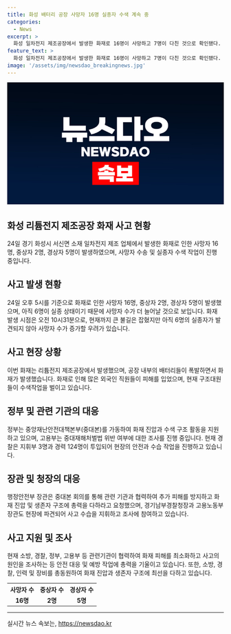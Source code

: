 ```yaml
---
title: 화성 배터리 공장 사망자 16명 실종자 수색 계속 중
categories:
  - News
excerpt: >
  화성 일차전지 제조공장에서 발생한 화재로 16명이 사망하고 7명이 다친 것으로 확인됐다. 사망자는 더 늘어날 전망이며, 사상자 중 외국인이 다수 포함돼 있다. 60대 한국인 남성의 사망도 확인됐으며, 6명은 여전히 실종 중이다. 공장에는 102명이 근무하고 있었고, 소방당국은 현재 실종자 수색작업을 집중하고 있다. 중대재해처벌법 위반 여부 등을 조사 중이며, 경찰과 정부 관계자들이 현장에 긴급 출동하며 대응하고 있다.
feature_text: >
  화성 일차전지 제조공장에서 발생한 화재로 16명이 사망하고 7명이 다친 것으로 확인됐다. 사망자는 더 늘어날 전망이며, 사상자 중 외국인이 다수 포함돼 있다. 60대 한국인 남성의 사망도 확인됐으며, 6명은 여전히 실종 중이다. 공장에는 102명이 근무하고 있었고, 소방당국은 현재 실종자 수색작업을 집중하고 있다. 중대재해처벌법 위반 여부 등을 조사 중이며, 경찰과 정부 관계자들이 현장에 긴급 출동하며 대응하고 있다.
image: '/assets/img/newsdao_breakingnews.jpg'
---
```


<p><img src="/assets/img/newsdao_breakingnews.jpg" alt="pcversion 속보" /></p>

<h2 data-ke-size="size26">화성 리튬전지 제조공장 화재 사고 현황</h2>

<p data-ke-size="size16">24일 경기 화성시 서신면 소재 일차전지 제조 업체에서 발생한 화재로 인한 사망자 16명, 중상자 2명, 경상자 5명이 발생하였으며, 사망자 수송 및 실종자 수색 작업이 진행 중입니다.</p>

<h2 data-ke-size="size26">사고 발생 현황</h2>

<p data-ke-size="size16">24일 오후 5시를 기준으로 화재로 인한 사망자 16명, 중상자 2명, 경상자 5명이 발생했으며, 아직 6명이 실종 상태이기 때문에 사망자 수가 더 늘어날 것으로 보입니다. 화재 발생 시점은 오전 10시31분으로, 현재까지 큰 불길은 잡혔지만 아직 6명의 실종자가 발견되지 않아 사망자 수가 증가할 우려가 있습니다.</p>

<h2 data-ke-size="size26">사고 현장 상황</h2>

<p data-ke-size="size16">이번 화재는 리튬전지 제조공장에서 발생했으며, 공장 내부의 배터리들이 폭발하면서 화재가 발생했습니다. 화재로 인해 많은 외국인 직원들이 피해를 입었으며, 현재 구조대원들이 수색작업을 벌이고 있습니다.</p>

<h2 data-ke-size="size26">정부 및 관련 기관의 대응</h2>

<p data-ke-size="size16">정부는 중앙재난안전대책본부(중대본)를 가동하여 화재 진압과 수색 구조 활동을 지원하고 있으며, 고용부는 중대재해처벌법 위반 여부에 대한 조사를 진행 중입니다. 현재 경찰은 지휘부 3명과 경력 124명이 투입되어 현장의 안전과 수습 작업을 진행하고 있습니다.</p>

<h2 data-ke-size="size26">장관 및 청장의 대응</h2>

<p data-ke-size="size16">행정안전부 장관은 중대본 회의를 통해 관련 기관과 협력하여 추가 피해를 방지하고 화재 진압 및 생존자 구조에 총력을 다하라고 요청했으며, 경기남부경찰청장과 고용노동부 장관도 현장에 파견되어 사고 수습을 지휘하고 조사에 참여하고 있습니다.</p>

<h2 data-ke-size="size26">사고 지원 및 조사</h2>

<p data-ke-size="size16">현재 소방, 경찰, 정부, 고용부 등 관련기관이 협력하여 화재 피해를 최소화하고 사고의 원인을 조사하는 등 안전 대응 및 예방 작업에 총력을 기울이고 있습니다. 또한, 소방, 경찰, 인력 및 장비를 총동원하여 화재 진압과 생존자 구조에 최선을 다하고 있습니다.</p>

<table>
    <tr>
        <th>사망자 수</th>
        <th>중상자 수</th>
        <th>경상자 수</th>
    </tr>
    <tr>
        <td style="text-align: center; height: 17px;"><b>16명</b></td>
        <td style="text-align: center; height: 17px;"><b>2명</b></td>
        <td style="text-align: center; height: 17px;"><b>5명</b></td>
    </tr>
</table>

<p><hr></p>
실시간 뉴스 속보는, <a href="https://newsdao.kr" rel="dofollow">https://newsdao.kr</a>



